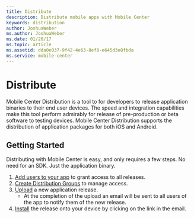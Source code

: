 ```yaml
---
title: Distribute
description: Distribute mobile apps with Mobile Center
keywords: distribution
author: JoshuaWeber
ms.author: JoshuaWeber
ms.date: 01/20/17
ms.topic: article
ms.assetid: dda0e037-9f42-4e63-8ef8-e645d3e8fbda
ms.service: mobile-center
---
```


# Distribute

Mobile Center Distribution is a tool to for developers to release application binaries to their end user devices. The speed and integration capabilities make this tool perform admirably for release of pre-production or beta software to testing devices. Mobile Center Distribution supports the distribution of application packages for both iOS and Android.

## Getting Started

Distributing with Mobile Center is easy, and only requires a few steps. No need for an SDK. Just the application binary.

1. [Add users to your app][add_users] to grant access to all releases.
2. [Create Distribution Groups][dist_groups] to manage access.
3. [Upload][upload] a new application release.
    - At the completion of the upload an email will be sent to all users of the app to notify them of the new release.
4. [Install][install] the release onto your device by clicking on the link in the email.

[add_users]: ~/dashboard/index.md
[dist_groups]: groups.md
[upload]: uploading.md
[install]: installation.md
